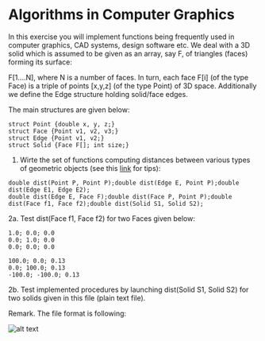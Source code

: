 # Algorithms in Computer Graphics

In this exercise you will implement functions being frequently used in computer graphics, CAD systems, design software etc.
We deal with a 3D solid which is assumed to be given as an array, say F, of triangles (faces) forming its surface:

F[1....N], where N is a number of faces. In turn, each face F[i] (of the type Face) is a triple of points [x,y,z]  (of the type Point) of 3D space. Additionally we define the Edge structure holding solid/face edges.

The main structures are given below:

```
struct Point {double x, y, z;} 
struct Face {Point v1, v2, v3;} 
struct Edge {Point v1, v2;}
struct Solid {Face F[]; int size;}
```

1. Wirte the set of functions computing distances between various types of geometric objects (see this [link](http://geomalgorithms.com/algorithms.html) for tips):

```
double dist(Point P, Point P);double dist(Edge E, Point P);double dist(Edge E1, Edge E2);
double dist(Edge E, Face F);double dist(Face P, Point P);double dist(Face f1, Face f2);double dist(Solid S1, Solid S2);
```

2a. Test dist(Face f1, Face f2) for two Faces given below:

```
1.0; 0.0; 0.0
0.0; 1.0; 0.0
0.0; 0.0; 0.0

100.0; 0.0; 0.13
0.0; 100.0; 0.13
-100.0; -100.0; 0.13
```

2b. Test implemented procedures by launching dist(Solid S1, Solid S2) for two solids given in this file (plain text file).

Remark. The file format is following:

![alt text](http://galaxy.agh.edu.pl/~sedziwy/wordpress/wp-content/uploads/solid-1.png)
